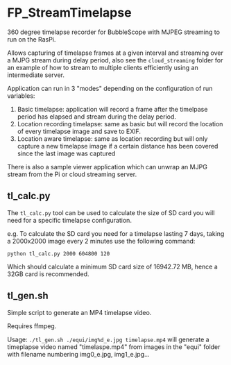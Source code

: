 FP_StreamTimelapse
==================

360 degree timelapse recorder for BubbleScope with MJPEG streaming to run on the RasPi.

Allows capturing of timelapse frames at a given interval and streaming over a MJPG stream during delay period, also see the ```cloud_streaming``` folder for an example of how to stream to multiple clients efficiently using an intermediate server.

Application can run in 3 "modes" depending on the configuration of run variables:

1.	Basic timelapse: application will record a frame after the timelpase period has elapsed and stream during the delay period.
2.	Location recording timelapse: same as basic but will record the location of every timelapse image and save to EXIF.
3.	Location aware timelapse: same as location recording but will only capture a new timelapse image if a certain distance has been covered since the last image was captured

There is also a sample viewer application which can unwrap an MJPG stream from the Pi or cloud streaming server.

tl_calc.py
----------

The ```tl_calc.py``` tool can be used to calculate the size of SD card you will need for a specific timelapse configuration.

e.g. To calculate the SD card you need for a timelapse lasting 7 days, taking a 2000x2000 image every 2 minutes use the following command:

```python tl_calc.py 2000 604800 120```

Which should calculate a minimum SD card size of 16942.72 MB, hence a 32GB card is recommended.

tl_gen.sh
---------

Simple script to generate an MP4 timelapse video.

Requires ffmpeg.

Usage: ```./tl_gen.sh ./equi/img%d_e.jpg timelapse.mp4``` will generate a timeplapse video named "timelaspe.mp4" from images in the "equi" folder with filename numbering img0_e.jpg, img1_e.jpg...
